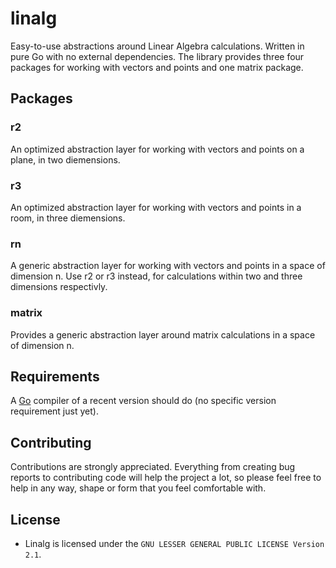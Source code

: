 # linalg
Easy-to-use abstractions around Linear Algebra calculations. Written in pure Go with no external dependencies.
The library provides three four packages for working with vectors and points and one matrix package.

## Packages

### r2
An optimized abstraction layer for working with vectors and points on a plane, in two diemensions.

### r3
An optimized abstraction layer for working with vectors and points in a room, in three diemensions.

### rn
A generic abstraction layer for working with vectors and points in a space of dimension n.
Use r2 or r3 instead, for calculations within two and three dimensions respectivly.

### matrix
Provides a generic abstraction layer around matrix calculations in a space of dimension n.

## Requirements
A [Go](https://golang.org/) compiler of a recent version should do (no specific version requirement just yet).

## Contributing
Contributions are strongly appreciated. Everything from creating bug reports to contributing code will help the project a lot, so please feel free to help in any way, shape or form that you feel comfortable with.

## License

- Linalg is licensed under the `GNU LESSER GENERAL PUBLIC LICENSE Version 2.1`.
